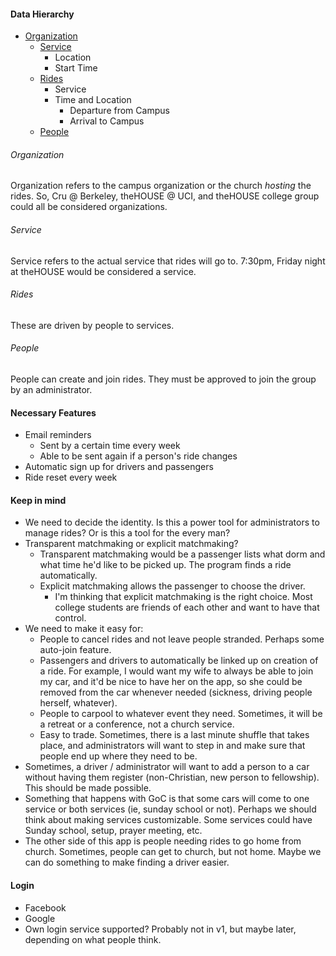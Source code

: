 #### Data Hierarchy

* [Organization](#Organization)
	* [Service](#Service)
		* Location
		* Start Time
	* [Rides](#Rides)
		* Service
		* Time and Location
			* Departure from Campus
			* Arrival to Campus
	* [People](#People)

###### Organization
Organization refers to the campus organization or the church _hosting_ the rides.  So, Cru @ Berkeley, theHOUSE @ UCI, and theHOUSE college group could all be considered organizations.

###### Service
Service refers to the actual service that rides will go to.  7:30pm, Friday night at theHOUSE would be considered a service.  

###### Rides
These are driven by people to services.  

###### People
People can create and join rides.  They must be approved to join the group by an administrator.  

#### Necessary Features
* Email reminders
	* Sent by a certain time every week
	* Able to be sent again if a person's ride changes
* Automatic sign up for drivers and passengers
* Ride reset every week

#### Keep in mind
* We need to decide the identity.  Is this a power tool for administrators to manage rides?  Or is this a tool for the every man?  
* Transparent matchmaking or explicit matchmaking?
	* Transparent matchmaking would be a passenger lists what dorm and what time he'd like to be picked up.  The program finds a ride automatically.  
	* Explicit matchmaking allows the passenger to choose the driver.  
		* I'm thinking that explicit matchmaking is the right choice.  Most college students are friends of each other and want to have that control.
* We need to make it easy for:
	* People to cancel rides and not leave people stranded.  Perhaps some auto-join feature.
	* Passengers and drivers to automatically be linked up on creation of a ride.  For example, I would want my wife to always be able to join my car, and it'd be nice to have her on the app, so she could be removed from the car whenever needed (sickness, driving people herself, whatever).
	* People to carpool to whatever event they need.  Sometimes, it will be a retreat or a conference, not a church service. 
	* Easy to trade.  Sometimes, there is a last minute shuffle that takes place, and administrators will want to step in and make sure that people end up where they need to be. 
* Sometimes, a driver / administrator will want to add a person to a car without having them register (non-Christian, new person to fellowship).  This should be made possible.  
* Something that happens with GoC is that some cars will come to one service or both services (ie, sunday school or not).  Perhaps we should think about making services customizable.  Some services could have Sunday school, setup, prayer meeting, etc.
* The other side of this app is people needing rides to go home from church.  Sometimes, people can get to church, but not home.  Maybe we can do something to make finding a driver easier.  

#### Login
* Facebook
* Google
* Own login service supported?  Probably not in v1, but maybe later, depending on what people think.
